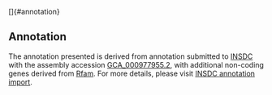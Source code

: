 []{#annotation}

Annotation
----------

The annotation presented is derived from annotation submitted to
[INSDC](http://www.insdc.org) with the assembly accession
[GCA\_000977955.2](http://www.ebi.ac.uk/ena/data/view/GCA_000977955.2),
with additional non-coding genes derived from
[Rfam](http://rfam.xfam.org/). For more details, please visit [INSDC
annotation
import](http://ensemblgenomes.org/info/data/insdc_annotation).
